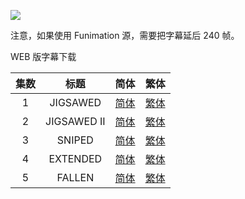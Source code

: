 ![](https://i.loli.net/2020/01/07/NJfdlXDHg2PaVsA.png)



注意，如果使用 Funimation 源，需要把字幕延后 240 帧。

WEB 版字幕下载

|  集数  |     标题      |                    简体                    |                    繁体                    |
| :--: | :---------: | :--------------------------------------: | :--------------------------------------: |
|  1   |  JIGSAWED   | [简体](https://raw.githubusercontent.com/tastysugar/SweetSub/master/ID%20INVADED/%5BSweetSub%5D%20ID%20INVADED%20-%2001.chs.ass) | [繁体](https://raw.githubusercontent.com/tastysugar/SweetSub/master/ID%20INVADED/%5BSweetSub%5D%20ID%20INVADED%20-%2001.cht.ass) |
|  2   | JIGSAWED II | [简体](https://raw.githubusercontent.com/tastysugar/SweetSub/master/ID%20INVADED/%5BSweetSub%5D%20ID%20INVADED%20-%2002.chs.ass) | [繁体](https://raw.githubusercontent.com/tastysugar/SweetSub/master/ID%20INVADED/%5BSweetSub%5D%20ID%20INVADED%20-%200.cht.ass) |
|  3   |   SNIPED    | [简体](https://raw.githubusercontent.com/tastysugar/SweetSub/master/ID%20INVADED/%5BSweetSub%5D%20ID%20INVADED%20-%2003.chs.ass) | [繁体](https://raw.githubusercontent.com/tastysugar/SweetSub/master/ID%20INVADED/%5BSweetSub%5D%20ID%20INVADED%20-%2003.chs.ass) |
|  4   |  EXTENDED   | [简体](https://raw.githubusercontent.com/tastysugar/SweetSub/master/ID%20INVADED/%5BSweetSub%5D%20ID%20INVADED%20-%2004.chs.ass) | [繁体](https://raw.githubusercontent.com/tastysugar/SweetSub/master/ID%20INVADED/%5BSweetSub%5D%20ID%20INVADED%20-%2004.chs.ass) |
|  5   |   FALLEN    | [简体](https://raw.githubusercontent.com/tastysugar/SweetSub/master/ID%20INVADED/%5BSweetSub%5D%20ID%20INVADED%20-%2005.chs.ass) | [繁体](https://raw.githubusercontent.com/tastysugar/SweetSub/master/ID%20INVADED/%5BSweetSub%5D%20ID%20INVADED%20-%2005.chs.ass) |